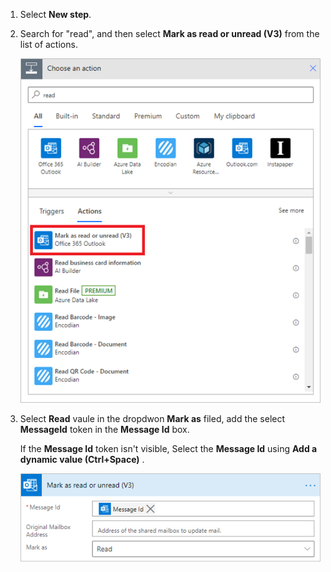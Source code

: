 1. Select **New step**.
2. Search for "read", and then select **Mark as read or unread (V3)** from the list of actions.
   
    ![Mark as read](media/email-triggers/email-triggers-5.png)
3. Select **Read** vaule in the dropdwon **Mark as** filed, add the select **MessageId** token in the **Message Id** box.
   
     If the **Message Id** token isn't visible, Select the **Message Id** using **Add a dynamic value (Ctrl+Space)** .
   
    ![Message id](media/email-triggers/email-triggers-6.png)

